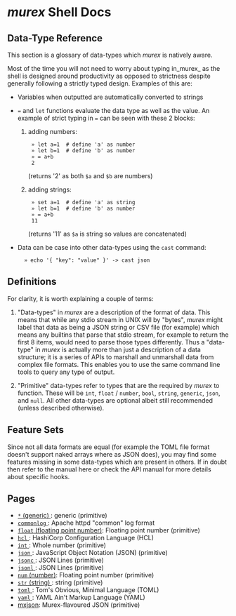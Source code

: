 # _murex_ Shell Docs

## Data-Type Reference

This section is a glossary of data-types which _murex_ is natively aware.

Most of the time you will not need to worry about typing in_murex_ as the
shell is designed around productivity as opposed to strictness despite
generally following a strictly typed design. Examples of this are:

* Variables when outputted are automatically converted to strings

* `=` and `let` functions evaluate the data type as well as the value.
  An example of strict typing in `=` can be seen with these 2 blocks:

  1. adding numbers:

          » let a=1  # define 'a' as number
          » let b=1  # define 'b' as number
          » = a+b
          2
              
      (returns '2' as both `$a` and `$b` are numbers)

  2. adding strings:

          » set a=1  # define 'a' as string
          » let b=1  # define 'b' as number
          » = a+b
          11
          
      (returns '11' as `$a` is string so values are concatenated)

* Data can be case into other data-types using the `cast` command:

        » echo '{ "key": "value" }' -> cast json 
        
## Definitions

For clarity, it is worth explaining a couple of terms:

1. "Data-types" in _murex_ are a description of the format of data. This
means that while any stdio stream in UNIX will by "bytes", _murex_ might
label that data as being a JSON string or CSV file (for example) which
means any builtins that parse that stdio stream, for example to return
the first 8 items, would need to parse those types differently. Thus a
"data-type" in _murex_ is actually more than just a description of a data
structure; it is a series of APIs to marshall and unmarshall data from
complex file formats. This enables you to use the same command line tools
to query any type of output.

2. "Primitive" data-types refer to types that are the required by _murex_
to function. These will be `int`, `float` / `number`, `bool`, `string`,
`generic`, `json`, and `null`. All other data-types are optional albeit
still recommended (unless described otherwise).

## Feature Sets

Since not all data formats are equal (for example the TOML file format
doesn't support naked arrays where as JSON does), you may find some
features missing in some data-types which are present in others. If in
doubt then refer to the manual here or check the API manual for more
details about specific hooks.

## Pages

* [`*` (generic) ](types/generic.md):
  generic (primitive)
* [`commonlog` ](types/commonlog.md):
  Apache httpd "common" log format
* [`float` (floating point number)](types/float.md):
  Floating point number (primitive)
* [`hcl` ](types/hcl.md):
  HashiCorp Configuration Language (HCL)
* [`int` ](types/int.md):
  Whole number (primitive)
* [`json` ](types/json.md):
  JavaScript Object Notation (JSON) (primitive)
* [`jsonc` ](types/jsonc.md):
  JSON Lines (primitive)
* [`jsonl` ](types/jsonl.md):
  JSON Lines (primitive)
* [`num` (number)](types/num.md):
  Floating point number (primitive)
* [`str` (string) ](types/str.md):
  string (primitive)
* [`toml` ](types/toml.md):
  Tom's Obvious, Minimal Language (TOML)
* [`yaml` ](types/yaml.md):
  YAML Ain't Markup Language (YAML)
* [mxjson](types/mxjson.md):
  Murex-flavoured JSON (primitive)